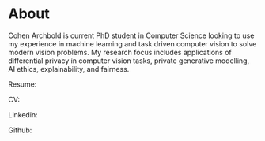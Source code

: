 # About
Cohen Archbold is current PhD student in Computer Science looking to use my experience in machine learning and task driven computer vision to solve modern vision problems. My research focus includes applications of differential privacy in computer vision tasks, private generative modelling, AI ethics, explainability, and fairness.

Resume:

CV:

Linkedin: 

Github: 
